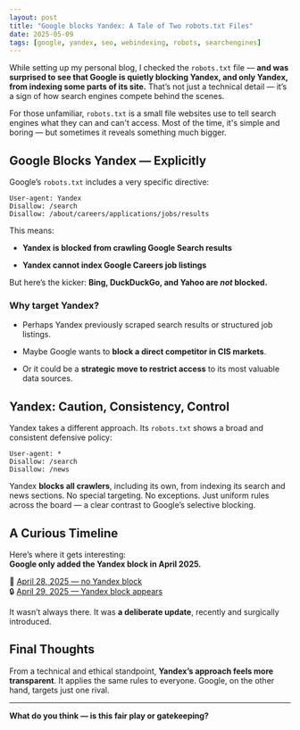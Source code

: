 ```yaml
---
layout: post
title: "Google blocks Yandex: A Tale of Two robots.txt Files"
date: 2025-05-09
tags: [google, yandex, seo, webindexing, robots, searchengines]
---
```


While setting up my personal blog, I checked the `robots.txt` file — **and was surprised to see that Google is quietly blocking Yandex, and only Yandex, from indexing some parts of its site.** That’s not just a technical detail — it’s a sign of how search engines compete behind the scenes.

For those unfamiliar, `robots.txt` is a small file websites use to tell search engines what they can and can't access. Most of the time, it's simple and boring — but sometimes it reveals something much bigger.

## Google Blocks Yandex — Explicitly

Google’s `robots.txt` includes a very specific directive:

```
User-agent: Yandex
Disallow: /search
Disallow: /about/careers/applications/jobs/results
```

This means:

- **Yandex is blocked from crawling Google Search results**
    
- **Yandex cannot index Google Careers job listings**
    

But here’s the kicker: **Bing, DuckDuckGo, and Yahoo are _not_ blocked.**

### Why target Yandex?

- Perhaps Yandex previously scraped search results or structured job listings.
    
- Maybe Google wants to **block a direct competitor in CIS markets**.
    
- Or it could be a **strategic move to restrict access** to its most valuable data sources.
    

## Yandex: Caution, Consistency, Control

Yandex takes a different approach. Its `robots.txt` shows a broad and consistent defensive policy:

```
User-agent: *
Disallow: /search
Disallow: /news
```

Yandex **blocks all crawlers**, including its own, from indexing its search and news sections. No special targeting. No exceptions. Just uniform rules across the board — a clear contrast to Google’s selective blocking.

## A Curious Timeline

Here’s where it gets interesting:  
**Google only added the Yandex block in April 2025.**

🔎 [April 28, 2025 — no Yandex block](https://web.archive.org/web/20250428032950/https://www.google.com/robots.txt)  
🔒 [April 29, 2025 — Yandex block appears](https://web.archive.org/web/20250429040230/https://www.google.com/robots.txt)

It wasn’t always there. It was **a deliberate update**, recently and surgically introduced.

## Final Thoughts

From a technical and ethical standpoint, **Yandex’s approach feels more transparent**. It applies the same rules to everyone. Google, on the other hand, targets just one rival.

---
**What do you think — is this fair play or gatekeeping?**
